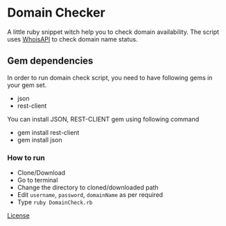 # Domain Checker

A little ruby snippet witch help you to check domain availability. The script uses 
[WhoisAPI](http://www.whoisxmlapi.com) to check domain name status.

## Gem dependencies

In order to run domain check script, you need to have following gems in your gem set. 

- json
- rest-client

You can install JSON, REST-CLIENT gem using following command

- gem install rest-client
- gem install json

### How to run

- Clone/Download
- Go to terminal
- Change the directory to cloned/downloaded path
- Edit `username`, `password`, `domainName` as per required
- Type `ruby DomainCheck.rb` 

[License](https://github.com/gayanvirajith/Domain-Checker/blob/master/LICENSE)





